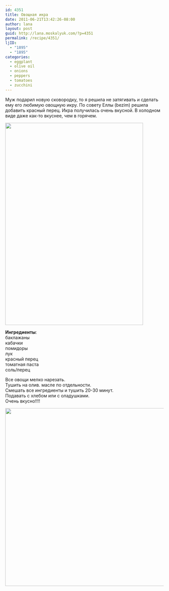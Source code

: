 ```yaml
---
id: 4351
title: Овощная икра
date: 2011-06-21T13:42:26-08:00
author: lana
layout: post
guid: http://lana.moskalyuk.com/?p=4351
permalink: /recipe/4351/
ljID:
  - "1895"
  - "1895"
categories:
  - eggplant
  - olive oil
  - onions
  - peppers
  - tomatoes
  - zucchini
---
```

Муж подарил новую сковородку, то я решила не затягивать и сделать ему его любимую овощную икру. По совету Еллы (bezim) решила добавить красный перец. Икра получилась очень вкусной. В холодном виде даже как-то вкуснее, чем в горячем.

<img loading="lazy" class="alignnone" title="salsa" src="http://farm6.static.flickr.com/5311/5855834442_d5597e8129_z.jpg" alt="" width="438" height="640" /> 

**Ингредиенты**:  
баклажаны  
кабачки  
помидоры  
лук  
красный перец  
томатная паста  
соль/перец

Все овощи мелко нарезать.  
Тушить на олив. масле по отдельности.  
Смешать все ингредиенты и тушить 20-30 минут.  
Подавать с хлебом или с оладушками.  
Очень вкусно!!!!

<img loading="lazy" class="alignnone" title="veggie salsa" src="http://farm6.static.flickr.com/5196/5855832534_d41e524214_z.jpg" alt="" width="640" height="563" />